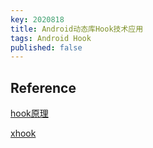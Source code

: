 ```yaml
---
key: 2020818
title: Android动态库Hook技术应用
tags: Android Hook
published: false
---
```



## Reference

[hook原理](https://github.com/iqiyi/xHook/blob/master/docs/overview/android_plt_hook_overview.zh-CN.md)

[xhook](https://github.com/iqiyi/xHook)
